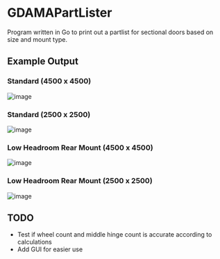 # GDAMAPartLister
Program written in Go to print out a partlist for sectional doors based on size and mount type.

## Example Output
### Standard (4500 x 4500)
![image](https://github.com/user-attachments/assets/23cecdcc-c1a2-44ce-8cca-d775581e8112)

### Standard (2500 x 2500)
![image](https://github.com/user-attachments/assets/169df986-389e-48e7-9bb0-0d8fcc44363c)

### Low Headroom Rear Mount (4500 x 4500)
![image](https://github.com/user-attachments/assets/f3d90ba4-8592-4ba4-a3d3-16902e190576)

### Low Headroom Rear Mount (2500 x 2500)
![image](https://github.com/user-attachments/assets/0d544df1-2219-4022-9300-3d93c3906ccb)

## TODO
- Test if wheel count and middle hinge count is accurate according to calculations
- Add GUI for easier use
